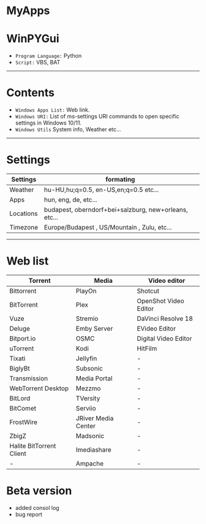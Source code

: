 # MyApps
# WinPYGui

- `Program Language:` Python 
- `Script:` VBS, BAT

---
# Contents

- `Windows Apps List:` Web link.
- `Windows URI:` List of ms-settings URI commands to open specific settings in Windows 10/11.
- `Windows Utils` System info, Weather etc...

---
# Settings

| Settings  | formating                                             |
|-----------|-------------------------------------------------------|
| Weather   | hu-HU,hu;q=0.5, en-US,en;q=0.5  etc...                |
| Apps      | hun, eng, de, etc...                                  |
| Locations | budapest, oberndorf+bei+salzburg, new+orleans, etc... |
| Timezone  | Europe/Budapest , US/Mountain , Zulu, etc...          |

---
# Web list
| Torrent                  | Media               | Video editor          |
|--------------------------|---------------------|-----------------------|
| Bittorrent               | PlayOn              | Shotcut               |
| BitTorrent               | Plex                | OpenShot Video Editor |
| Vuze                     | Stremio             | DaVinci Resolve 18    |
| Deluge                   | Emby Server         | EVideo Editor         |
| Bitport.io               | OSMC                | Digital Video Editor  |
| uTorrent                 | Kodi                | HitFilm               |
| Tixati                   | Jellyfin            | -                     |
| BiglyBt                  | Subsonic            | -                     |
| Transmission             | Media Portal        | -                     |
| WebTorrent Desktop       | Mezzmo              | -                     |
| BitLord                  | TVersity            | -                     |
| BitComet                 | Serviio             | -                     |
| FrostWire                | JRiver Media Center | -                     |
| ZbigZ                    | Madsonic            | -                     |
| Halite BitTorrent Client | Imediashare         | -                     |
| -                        | Ampache             | -                     |

# Beta version
- added consol log
- bug report



